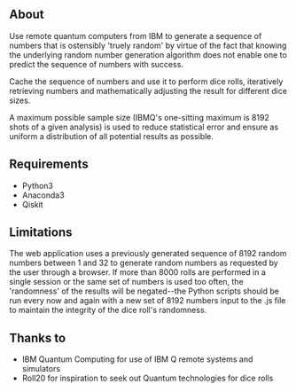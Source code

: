 ## About
Use remote quantum computers from IBM to generate a sequence of numbers that is ostensibly 'truely random' by virtue of the fact that knowing
the underlying random number generation algorithm does not enable one to predict the sequence of numbers with success.

Cache the sequence of numbers and use it to perform dice rolls, iteratively retrieving numbers and mathematically adjusting the result 
for different dice sizes.

A maximum possible sample size (IBMQ's one-sitting maximum is 8192 shots of a given analysis) is used to reduce statistical error and ensure
as uniform a distribution of all potential results as possible.

## Requirements
- Python3
- Anaconda3
- Qiskit

## Limitations
The web application uses a previously generated sequence of 8192 random numbers between 1 and 32 to generate random numbers as requested
by the user through a browser. If more than 8000 rolls are performed in a single session or the same set of numbers is used too often, the
'randomness' of the results will be negated--the Python scripts should be run every now and again with a new set of 8192 numbers input to
the .js file to maintain the integrity of the dice roll's randomness.

## Thanks to
- IBM Quantum Computing for use of IBM Q remote systems and simulators
- Roll20 for inspiration to seek out Quantum technologies for dice rolls
